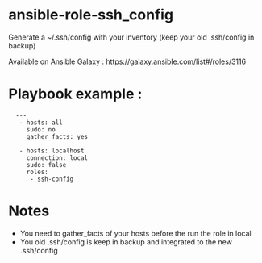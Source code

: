 ansible-role-ssh_config
===========================

Generate a ~/.ssh/config with your inventory (keep your old .ssh/config in backup)

Available on Ansible Galaxy : https://galaxy.ansible.com/list#/roles/3116

# Playbook example :
```
  ---
   - hosts: all
     sudo: no
     gather_facts: yes

   - hosts: localhost
     connection: local
     sudo: false
     roles:
      - ssh-config
```
# Notes
- You need to gather_facts of your hosts before the run the role in local
- You old .ssh/config is keep in backup and integrated to the new .ssh/config
